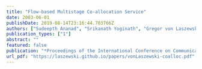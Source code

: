 ```yaml
---
title: "Flow-based Multistage Co-allocation Service"
date: 2003-06-01
publishDate: 2019-08-14T23:16:44.703766Z
authors: ["Sudeepth Ananad", "Srikanath Yoginath", "Gregor von Laszewski", "Beulah Alunkal"]
publication_types: ["1"]
abstract: ""
featured: false
publication: "*Proceedings of the International Conference on Communications in Computing*"
url_pdf: "https://laszewski.github.io/papers/vonLaszewski-coalloc.pdf"
---
```


